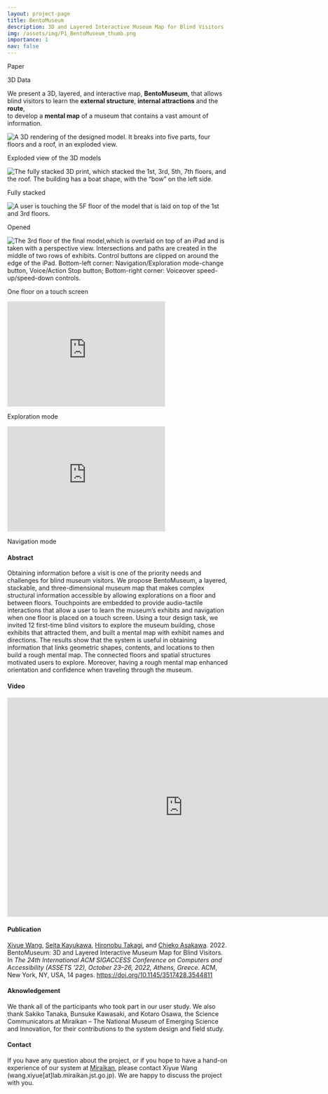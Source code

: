 ```yaml
---
layout: project-page
title: BentoMuseum
description: 3D and Layered Interactive Museum Map for Blind Visitors
img: /assets/img/P1_BentoMuseum_thumb.png
importance: 1
nav: false
---
```


<!-- Data -->
<div class="project-social container text-center">
  <div class="row justify-content-md-center">
    <div class="col col-lg-2 contact-icon">
    <a href="/assets/pdf/ASSETS2022_BentoMuseum_AuthorVersion.pdf" target="_blank" title="PDF"><i class="far fa-file-alt"></i></a>
    <p class="caption">Paper</p>
    </div>
    <div class="col col-lg-2 contact-icon">
    <a href="https://github.com/miraikan-research/BentoMuseum-Miraikan" target="_blank" title="GitHub"><i class="fab fa-github"></i></a>
    <p class="caption"></Code></p>
    </div>
    <div class="col col-lg-2 contact-icon">
    <a href="https://www.thingiverse.com/thing:5555502" target="_blank" title="STL and other files"><i class="fas fa-database"></i></a>
    <p class="caption">3D Data</p>
    </div>
  </div>
</div>

<!-- Short discription and teaser images/videos -->
<div class="project-section">
  <p class="description">
  We present a 3D, layered, and interactive map, <strong>BentoMuseum</strong>, that allows blind visitors to learn the <strong>external structure</strong>, <strong>internal attractions</strong> and the <strong>route</strong>, <br>
  to develop a <strong>mental map</strong> of a museum that contains a vast amount of information. <br></p>
  <div class="container">
    <div class="row">
      <div class="col-sm mt-3 mt-md-0">
        <img class="img-fluid rounded z-depth-1" src="{{ '/assets/img/P01_BentoMuseum_ExplodedView.png' | relative_url }}" alt="A 3D rendering of the designed model. It breaks into five parts, four floors and a roof, in an exploded view."/>
        <p class="caption">Exploded view of the 3D models</p>
      </div>
      <div class="col-sm mt-3 mt-md-0">
        <img class="img-fluid rounded z-depth-1" src="{{ '/assets/img/P01_BentoMuseum_Stacked.png' | relative_url }}" alt="The fully stacked 3D print, which stacked the 1st, 3rd, 5th, 7th floors, and the roof. The building has a boat shape, with the “bow” on the left side."/>
        <p class="caption">Fully stacked</p>
      </div>
      <div class="col-sm mt-3 mt-md-0">
        <img class="img-fluid rounded z-depth-1" src="{{ '/assets/img/P01_BentoMuseum_Opened.png' | relative_url }}" alt="A user is touching the 5F floor of the model that is laid on top of the 1st and 3rd floors."/>
        <p class="caption">Opened</p>
      </div>
    </div>
    <div class="row">
      <div class="col-sm mt-3 mt-md-0">
        <img class="img-fluid rounded z-depth-1" src="{{ '/assets/img/P01_BentoMuseum_OnIPad.png' | relative_url }}" alt=" The 3rd floor of the final model,which is overlaid on top of an iPad and is taken with a perspective view. Intersections and paths are created in the middle of two rows of exhibits. Control buttons are clipped on around the edge of the iPad. Bottom-left corner: Navigation/Exploration mode-change button, Voice/Action Stop button; Bottom-right corner: Voiceover speed-up/speed-down controls."/>
        <p class="caption"> One floor on a touch screen</p>
      </div>
      <div class="col-sm mt-3 mt-md-0">
        <iframe src="https://www.youtube.com/embed/kLGPuYxR5pU" width="360" height="240" class="videoWrapperSplit rounded z-depth-1" frameborder="0" allowfullscreen></iframe>
        <p class="caption"> Exploration mode</p>
      </div>
      <div class="col-sm mt-3 mt-md-0">
        <iframe src="https://www.youtube.com/embed/PBt8YcdYtaI" width="360" height="240" class="videoWrapperSplit rounded z-depth-1" frameborder="0" allowfullscreen></iframe>
        <p class="caption"> Navigation mode</p>
      </div>
    </div>
  </div>
</div>

<div class="project-section">
<h4>Abstract</h4>
<p>
Obtaining information before a visit is one of the priority needs and challenges for blind museum visitors. We propose BentoMuseum, a layered, stackable, and three-dimensional museum map that makes complex structural information accessible by allowing explorations on a floor and between floors. Touchpoints are embedded to provide audio-tactile interactions that allow a user to learn the museum’s exhibits and navigation when one floor is placed on a touch screen. Using a tour design task, we invited 12 first-time blind visitors to explore the museum building, chose exhibits that attracted them, and built a mental map with exhibit names and directions.
The results show that the system is useful in obtaining information that links geometric shapes, contents, and locations to then build a rough mental map. The connected floors and spatial structures motivated users to explore. Moreover, having a rough mental map enhanced orientation and confidence when traveling through the museum.
</p>
</div>

<div class="project-section">
<h4>Video</h4>
<div class="container">
  <div class="row">
    <div class="col">
      <div class="videoWrapper">
      <iframe src="https://www.youtube.com/embed/RTZcqTwdi9Q" width="800" height="500" class="img-fluid rounded z-depth-1" frameborder="0" allowfullscreen></iframe>
      </div>
      <p class="caption"> </p>
    </div>
  </div>
</div>
</div>

<div class="project-section">
<h4>Publication</h4>
<p>
<a href="https://xiyue-w.github.io/">Xiyue Wang</a>, <a href="https://wotipati.github.io/" target="_blank">Seita Kayukawa</a>, <a href="https://researcher.watson.ibm.com/researcher/view.php?person=jp-TAKAGIH" target="_blank">Hironobu Takagi</a>, and <a href="https://researcher.watson.ibm.com/researcher/view.php?person=us-chiekoa" target="_blank">Chieko Asakawa</a>. 2022.
BentoMuseum: 3D and Layered Interactive Museum Map for Blind Visitors.
In <em>The 24th International ACM SIGACCESS Conference on Computers and
Accessibility (ASSETS ’22), October 23–26, 2022, Athens, Greece.</em> ACM, New
York, NY, USA, 14 pages. <a href="https://doi.org/10.1145/3517428.3544811" target="_blank">https://doi.org/10.1145/3517428.3544811</a> 
</p>
</div>

<div class="project-section">
<h4>Aknowledgement</h4>
<p>
We thank all of the participants who took part in our user study. We also thank Sakiko Tanaka, Bunsuke Kawasaki, and Kotaro Osawa, the Science Communicators at Miraikan &ndash; The National Museum of Emerging Science and Innovation, for their contributions to the system design and field study.
</p>
</div>

<div class="project-section">
<h4>Contact</h4>
<p class="center">
If you have any question about the project, or if you hope to have a hand-on experience of our system at <a href="https://www.miraikan.jst.go.jp/en/" target="_blank">Miraikan</a>, please contact Xiyue Wang (wang.xiyue[at]lab.miraikan.jst.go.jp). We are happy to discuss the project with you.
</p>
</div>
